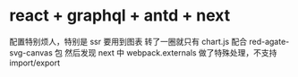 # react + graphql + antd + next

配置特别烦人，特别是 ssr 要用到图表
转了一圈就只有 chart.js 配合 red-agate-svg-canvas 包
然后发现 next 中 webpack.externals 做了特殊处理，不支持 import/export